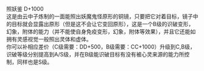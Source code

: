 <title>照妖鉴</title>
<meta name="GENERATOR" content="WinCHM">
<meta http-equiv="Content-Type" content="text/html; charset=gb2312">
<br>照妖鉴 D+1000
<br>这是由云中子炼制的一面能照出妖魔鬼怪原形的铜镜，只要把它对着目标，镜子中的目标就会显露出原形（但是这不会让它变回原形），这是一个B级的识破变形，幻象，附体的能力（并不能使自身免疫变形，幻象，附体等效果），并且它还能如拥有灵感视觉一般照出灵体和虚体。
<br>你可以补相应差价（C级需要：DD+500，B级需要：CC+1000）升级到C,B级，识破等级分别提高到A/S级，并在B级能识破目标有没有被心灵来源的能力所控制，同样也是S级。